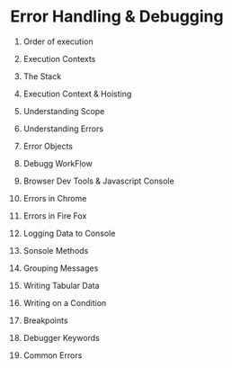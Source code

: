 # Error Handling & Debugging

1. Order of execution

1. Execution Contexts

1. The Stack

1. Execution Context & Hoisting

1. Understanding  Scope

1. Understanding Errors

1. Error Objects

1. Debugg WorkFlow

1. Browser Dev Tools & Javascript Console

1. Errors in Chrome

1. Errors in Fire Fox

1. Logging Data to Console

1. Sonsole Methods

1. Grouping Messages

1. Writing Tabular Data

1. Writing on a Condition

1. Breakpoints

1. Debugger Keywords

1. Common Errors


